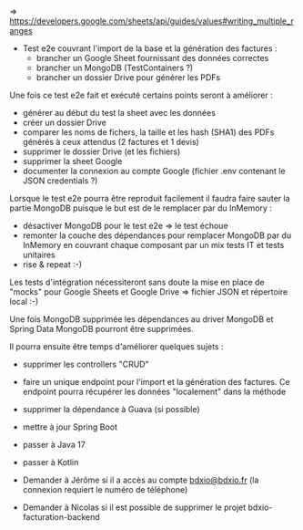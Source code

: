 => https://developers.google.com/sheets/api/guides/values#writing_multiple_ranges

- Test e2e couvrant l'import de la base et la génération des factures :
  - brancher un Google Sheet fournissant des données correctes
  - brancher un MongoDB (TestContainers ?)
  - brancher un dossier Drive pour générer les PDFs

Une fois ce test e2e fait et exécuté certains points seront à améliorer :
  - générer au début du test la sheet avec les données
  - créer un dossier Drive
  - comparer les noms de fichers, la taille et les hash (SHA1) des PDFs générés à ceux attendus (2 factures et 1 devis)
  - supprimer le dossier Drive (et les fichiers)
  - supprimer la sheet Google
  - documenter la connexion au compte Google (fichier .env contenant le JSON credentials ?)

Lorsque le test e2e pourra être reproduit facilement il faudra faire sauter la partie MongoDB puisque le but est de le remplacer par du InMemory :
  - désactiver MongoDB pour le test e2e => le test échoue
  - remonter la couche des dépendances pour remplacer MongoDB par du InMemory en couvrant chaque composant par un mix tests IT et tests unitaires
  - rise & repeat :-)

Les tests d'intégration nécessiteront sans doute la mise en place de "mocks" pour Google Sheets et Google Drive => fichier JSON et répertoire local :-)

Une fois MongoDB supprimée les dépendances au driver MongoDB et Spring Data MongoDB pourront être supprimées.

Il pourra ensuite être temps d'améliorer quelques sujets :
  - supprimer les controllers "CRUD"
  - faire un unique endpoint pour l'import et la génération des factures. Ce endpoint pourra récupérer les données "localement" dans la méthode
  - supprimer la dépendance à Guava (si possible)
  - mettre à jour Spring Boot
  - passer à Java 17
  - passer à Kotlin



- Demander à Jérôme si il a accès au compte bdxio@bdxio.fr (la connexion requiert le numéro de téléphone)
- Demander à Nicolas si il est possible de supprimer le projet bdxio-facturation-backend
